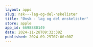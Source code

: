 ```yaml
---
layout: apps
slug: nsk---lag-og-del-nskelister
title: "Ønsk - lag og del ønskelister"
store: apple
app_id: 6698880149
date: 2024-11-28T09:32:38Z
published: 2024-09-25T07:00:00Z
---
```

